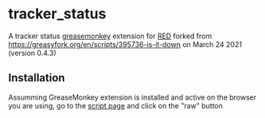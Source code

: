 # tracker_status
A tracker status [greasemonkey](https://www.greasespot.net/) extension for [RED](https://redacted.ch) forked from https://greasyfork.org/en/scripts/395736-is-it-down on March 24 2021 (version 0.4.3)

## Installation
Assumming GreaseMonkey extension is installed and active on the browser you are using, go to the [script page](https://github.com/lancerer314/tracker_status/blob/main/IsItDown.user.js) and click on the "raw" button
